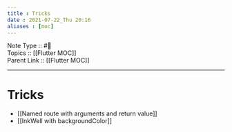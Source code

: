 ```yaml
---
title : Tricks
date : 2021-07-22_Thu 20:16
aliases : [moc]
---
```

Note Type :: #📘<br>
Topics :: [[Flutter MOC]]<br>
Parent Link :: [[Flutter MOC]]<br>

---
# Tricks
- [[Named route with arguments and return value]]
- [[InkWell with backgroundColor]]